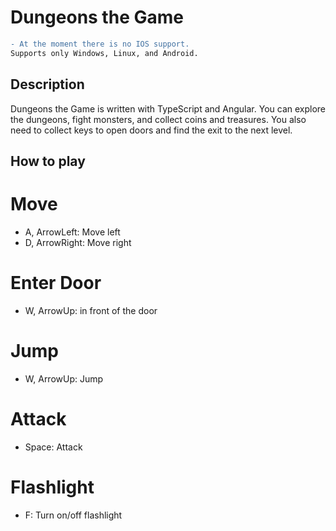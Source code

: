 # Dungeons the Game

```diff
- At the moment there is no IOS support.
Supports only Windows, Linux, and Android.
```

## Description
Dungeons the Game is written with TypeScript and Angular.
You can explore the dungeons, fight monsters, and collect coins and treasures.
You also need to collect keys to open doors and find the exit to the next level.

## How to play
# Move
- A, ArrowLeft: Move left
- D, ArrowRight: Move right

# Enter Door
- W, ArrowUp: in front of the door

# Jump
- W, ArrowUp: Jump

# Attack
- Space: Attack

# Flashlight
- F: Turn on/off flashlight
